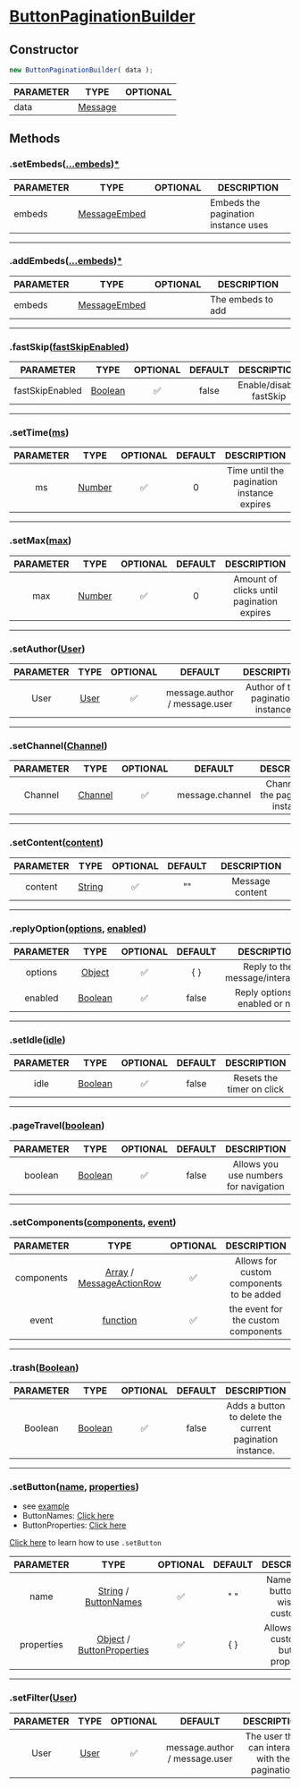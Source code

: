 # <ins>ButtonPaginationBuilder</ins>

## Constructor
```js
new ButtonPaginationBuilder( data );
```
| PARAMETER   |      TYPE  | OPTIONAL   |
|----------|-------------|------|
| data |  [Message](https://discord.js.org/#/docs/discord.js/stable/class/Message) | |

## Methods

### .setEmbeds([...embeds]())[*]()
| PARAMETER   |      TYPE  |  OPTIONAL  |DESCRIPTION|
|----------|-------------|------|------|
| embeds |  [MessageEmbed](https://discord.js.org/#/docs/discord.js/stable/class/MessageEmbed) | | Embeds the pagination instance uses

---

### .addEmbeds([...embeds]())[*]()
| PARAMETER   |      TYPE  |  OPTIONAL  |DESCRIPTION|
|----------|-------------|------|------|
| embeds |  [MessageEmbed](https://discord.js.org/#/docs/discord.js/stable/class/MessageEmbed) | | The embeds to add |

---

### .fastSkip([fastSkipEnabled]())

| PARAMETER   |      TYPE  |  OPTIONAL | DEFAULT  |DESCRIPTION|
|---------|-------------|:-----:|:-----:|:-----:|
| fastSkipEnabled | [Boolean]() | ✅ | false | Enable/disable fastSkip |

---

### .setTime([ms]())

| PARAMETER   |  TYPE  |  OPTIONAL | DEFAULT |DESCRIPTION|
|:---------:|:-------------:|:-----:|:-----:|:-----:|
| ms | [Number]() | ✅ | 0 | Time until the pagination instance expires |

---

### .setMax([max]())

| PARAMETER   |      TYPE  |  OPTIONAL | DEFAULT |DESCRIPTION|
|:---------:|:-------------:|:-----:|:-----:|:-----:|
| max | [Number]() | ✅ | 0 | Amount of clicks until pagination expires |


---

### .setAuthor([User]())

| PARAMETER   |      TYPE  |  OPTIONAL  | DEFAULT |DESCRIPTION|
|:---------:|:-------------:|:-----:|:-----:|:-----:|
| User | [User](https://discord.js.org/#/docs/discord.js/stable/class/User) | ✅ | message.author / message.user | Author of the pagination instance |

---

### .setChannel([Channel]())

| PARAMETER   |      TYPE  |  OPTIONAL  | DEFAULT |DESCRIPTION|
|:---------:|:-------------:|:-----:|:-----:|:-----:|
| Channel | [Channel](https://discord.js.org/#/docs/discord.js/stable/class/Channel) | ✅ | message.channel | Channel for the pagination instance |

---

### .setContent([content]())

| PARAMETER   |      TYPE  |  OPTIONAL  | DEFAULT |DESCRIPTION|
|:---------:|:-------------:|:-----:|:-----:|:-----:|
| content | [String]() | ✅ | "" | Message content |

---

### .replyOption([options](), [enabled]())

| PARAMETER   |      TYPE  |  OPTIONAL  | DEFAULT |DESCRIPTION|
|:---------:|:-------------:|:-----:|:-----:|:-----:|
| options | [Object]() | ✅ | { } | Reply to the message/interaction |
| enabled | [Boolean]() | ✅ | false | Reply options is enabled or not |

---
### .setIdle([idle]())

| PARAMETER   |      TYPE  |  OPTIONAL  | DEFAULT |DESCRIPTION|
|:---------:|:-------------:|:---------:|:-------:|:---------:|
|       idle    |[Boolean]() |✅| false | Resets the timer on click|

---

### .pageTravel([boolean]())

| PARAMETER   |      TYPE  |  OPTIONAL  | DEFAULT |DESCRIPTION|
|:---------:|:-------------:|:---------:|:-------:|:---------:|
|    boolean|[Boolean]()   |✅          |   false  |  Allows you use numbers for navigation  |

---

### .setComponents([components](), [event]())

| PARAMETER   |      TYPE  |  OPTIONAL |DESCRIPTION|
|:---------:|:-------------:|:---------:|:-------:|
|components|[Array]() / [MessageActionRow]()|   ✅  |       Allows for custom components to be added  |
|event|[function]() |   ✅      |       the event for the custom components  | 

---

### .trash([Boolean]())

| PARAMETER   |      TYPE  |  OPTIONAL  | DEFAULT |DESCRIPTION|
|:---------:|:-------------:|:---------:|:-------:|:---------:|
|    Boolean|[Boolean]()   |✅          |   false  |  Adds a button to delete the current pagination instance.  |

---

### .setButton([name](), [properties]())
- see [example](https://github.com/MrPotato30/spudjs-docs/blob/main/docs/packages/ButtonPaginationBuilder/ButtonData.md#example)
- ButtonNames: [Click here](https://github.com/MrPotato30/spudjs-docs/blob/main/docs/packages/ButtonPaginationBuilder/ButtonData.md#buttonnames)
- ButtonProperties: [Click here](https://github.com/MrPotato30/spudjs-docs/blob/main/docs/packages/ButtonPaginationBuilder/ButtonData.md#buttonproperties)

[Click here](https://github.com/MrPotato30/spudjs-docs/blob/main/docs/packages/ButtonPaginationBuilder/ButtonData.md) to learn how to use `.setButton`


| PARAMETER   |      TYPE  |  OPTIONAL  | DEFAULT |DESCRIPTION|
|:---------:|:-------------:|:---------:|:-------:|:---------:|
|    name| [String]() / [ButtonNames](https://github.com/MrPotato30/spudjs-docs/blob/main/docs/packages/ButtonPaginationBuilder/ButtonData.md#buttonnames)   |✅          |   " "  |  Name of the button you wish to customize  |
|    properties| [Object]() / [ButtonProperties](https://github.com/MrPotato30/spudjs-docs/blob/main/docs/packages/ButtonPaginationBuilder/ButtonData.md#buttonproperties)   |✅          |   { }  | Allows you to customize button properties  

---

### .setFilter([User]())

| PARAMETER   |      TYPE  |  OPTIONAL  | DEFAULT |DESCRIPTION|
|:---------:|:-------------:|:---------:|:-------:|:---------:|
|    User|[User](https://discord.js.org/#/docs/discord.js/stable/class/User)   |✅          | message.author / message.user  |The user that can interact with the pagination|
